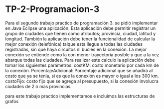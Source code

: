 # TP-2-Programacion-3
Para el segundo trabajo practico de programación 3. se pidió implementar en Java Eclipse una aplicación.
Esta aplicación debe permitir registrar un grupo de ciudades que tienen como atributos; provincia, ciudad, latitud y longitud.
También la aplicación debe tener la funcionalidad de calcular la mejor conexión (telefónica) talque esta llegue a todas las ciudades registradas, sin que haya circuitos ni bucles en la conexión. La mejor conexión se entiende como la con menor trayectoria posible y que a la vez abarque todas las ciudades.
Para realizar este calculo la aplicación debe tomar los siguientes parámetros:
costKM: costo monetario por cada km de la conexión.
PorcentajeAdicional: Porcentaje adicional que se añadirá al costo que ya se tenia, si es que la conexión es mayor o igual a los 300 km.
costoFijo: costo fijo que se agrega al presupuesto, si la conexión involucra ciudades de 2 ó mas provincias.


para este trabajo practico implementamos e incluimos las estructuras de grafos
